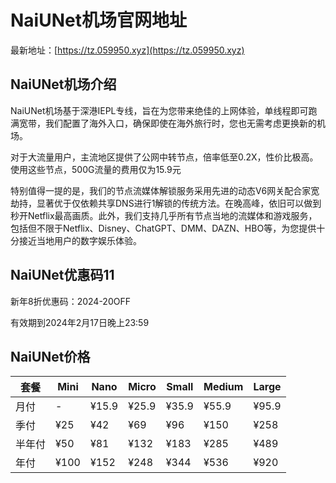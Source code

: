 # NaiUNet机场官网地址

最新地址：[https://tz.059950.xyz](https://tz.059950.xyz)

## NaiUNet机场介绍

NaiUNet机场基于深港IEPL专线，旨在为您带来绝佳的上网体验，单线程即可跑满宽带，我们配置了海外入口，确保即使在海外旅行时，您也无需考虑更换新的机场。

对于大流量用户，主流地区提供了公网中转节点，倍率低至0.2X，性价比极高。使用这些节点，500G流量的费用仅为15.9元

特别值得一提的是，我们的节点流媒体解锁服务采用先进的动态V6网关配合家宽劫持，显著优于仅依赖共享DNS进行1解锁的传统方法。在晚高峰，依旧可以做到秒开Netflix最高画质。此外，我们支持几乎所有节点当地的流媒体和游戏服务，包括但不限于Netflix、Disney、ChatGPT、DMM、DAZN、HBO等，为您提供十分接近当地用户的数字娱乐体验。

## NaiUNet优惠码11

新年8折优惠码：2024-20OFF

有效期到2024年2月17日晚上23:59

## NaiUNet价格

|套餐|Mini|Nano|Micro|Small|Medium|Large|
|----|----|----|----|----|----|----|
|月付|-|¥15.9|¥25.9|¥35.9|¥55.9|¥95.9|
|季付|¥25|¥42|¥69|¥96|¥150|¥258|
|半年付|¥50|¥81|¥132|¥183|¥285|¥489|
|年付|¥100|¥152|¥248|¥344|¥536|¥920|
